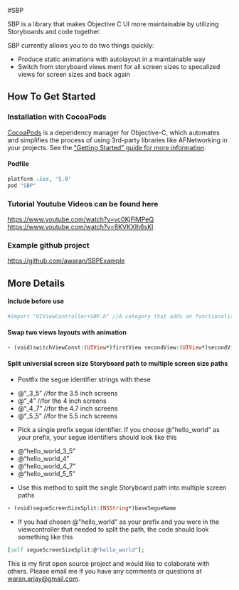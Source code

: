#SBP

SBP is a library that makes Objective C UI more maintainable by utilizing Storyboards and code together.

SBP currently allows you to do two things quickly:
- Produce static animations with autolayout in a maintainable way
- Switch from storyboard views ment for all screen sizes to specalized views for screen sizes and back again



## How To Get Started

### Installation with CocoaPods

[CocoaPods](https://cocoapods.org/) is a dependency manager for Objective-C, which automates and simplifies the process of using 3rd-party libraries like AFNetworking in your projects. See the ["Getting Started" guide for more information](https://github.com/AFNetworking/AFNetworking/wiki/Getting-Started-with-AFNetworking).

#### Podfile

```ruby
platform :ios, '5.0'
pod "SBP"
```

### Tutorial Youtube Videos can be found here
https://www.youtube.com/watch?v=vc0KjFlMPeQ
https://www.youtube.com/watch?v=8KVKXlh6sKI

### Example github project
https://github.com/awaran/SBPExample


## More Details

#### Include before use
```ruby
#import "UIViewController+SBP.h" //A category that adds on functionality to viewcontrollers
```

#### Swap two views layouts with animation
```ruby
- (void)switchViewConst:(UIView*)firstView secondView:(UIView*)secondView durationInSeconds:(double)durationInSeconds
```

#### Split universial screen size Storyboard path to multiple screen size paths

* Postfix the segue identifier strings with these
- @“_3_5”  //for the 3.5 inch screens
- @“_4”  //for the 4 inch screens
- @“_4_7” //for the 4.7 inch screens
- @“_5_5” //for the 5.5 inch screens

* Pick a single prefix segue identifier.  If you choose @"hello_world" as your prefix, your segue identifiers should look like this
- @“hello_world_3_5”
- @“hello_world_4”
- @“hello_world_4_7”
- @“hello_world_5_5”

* Use this method to split the single Storyboard path into multiple screen paths
```ruby
- (void)segueScreenSizeSplit:(NSString*)baseSegueName
```

* If you had chosen @"hello_world" as your prefix and you were in the viewcontroller that needed to split the path, the code should look something like this
```ruby
[self segueScreenSizeSplit:@"hello_world"];
```



This is my first open source project and would like to colaborate with others.  Please email me if you have any comments or questions at waran.arjay@gmail.com. 
